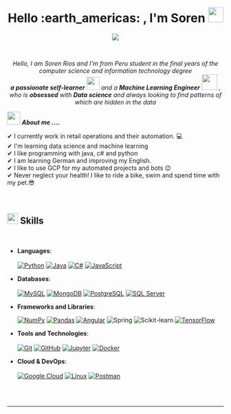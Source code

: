 <h1 align="center">Hello :earth_americas: , I'm Soren <img src="https://media.giphy.com/media/hvRJCLFzcasrR4ia7z/giphy.gif" width="35"></h1>
<p align="center">
  <a href="https://git.io/typing-svg"><img src="https://readme-typing-svg.herokuapp.com?font=Time+New+Roman&color=%23C8BE25&size=25&center=true&vCenter=true&width=600&height=100&lines=Software+Engineer+Student;Data+Science;Backend;Machine+Learning" /></a>
</p>

<br>

<p align="center">
  <em>
    Hello, I am Soren Rios and I'm from Peru student in the final years of the computer science and information technology degree <br>
    <b>a passionate self-learner</b> <img src="https://github.com/TheDudeThatCode/TheDudeThatCode/blob/master/Assets/Developer.gif" width="30px"> and a <b>Machine Learning Engineer</b>&nbsp;<img src="https://github.com/TheDudeThatCode/TheDudeThatCode/blob/master/Assets/Designer.gif" width="36px">&nbsp,<br>who is <b>obsessed</b>
    with <b>Data science</b> and always looking to find patterns of which are hidden in the data 
  </em> 
  <br>

<img src="https://media.giphy.com/media/iY8CRBdQXODJSCERIr/giphy.gif" width="30px">&nbsp;***About me ....***

✔ I currently work in retail operations and their automation. :computer: <br>
✔ I'm learning data science and machine learning<br>
✔ I like programming with java, c# and python<br>
✔ I am learning German and improving my English.<br>
✔ I like to use GCP for my automated projects and bots 😉<br>
✔ Never neglect your health! I like to ride a bike, swim and spend time with my pet.😎
<br>
<br>
<br>

<!----------------------------------------section of your skills------------------------->
## <img src="https://media2.giphy.com/media/QssGEmpkyEOhBCb7e1/giphy.gif?cid=ecf05e47a0n3gi1bfqntqmob8g9aid1oyj2wr3ds3mg700bl&rid=giphy.gif" width ="25"><b> Skills</b>
<br>

<p align="center">

- **Languages**:
  <br>
  <br>
  <a href="#"><img alt="Python" src="https://img.shields.io/badge/Python%20-%2314354C.svg?logo=python&logoColor=white"></a>
  <a href="https://www.java.com/"><img alt="Java" src="https://custom-icon-badges.demolab.com/badge/Java-007396.svg?logo=java&logoColor=white"></a>
  <a href="#"><img alt="C#" src="https://img.shields.io/badge/C%23%20-%23239120.svg?logo=c-sharp&logoColor=white"></a>
  <a href="#"><img alt="JavaScript" src="https://img.shields.io/badge/JavaScript%20-%23F7DF1E.svg?logo=javascript&logoColor=black"></a>
  <br>

- **Databases**:
  <br>
  <br>
  <a href="#"><img alt="MySQL" src="https://img.shields.io/badge/MySQL%20-%234479A1.svg?logo=mysql&logoColor=white"></a>
  <a href="#"><img alt="MongoDB" src="https://img.shields.io/badge/MongoDB%20-%234ea94b.svg?logo=mongodb&logoColor=white"></a>
  <a href="#"><img alt="PostgreSQL" src="https://img.shields.io/badge/PostgreSQL%20-%23316192.svg?logo=postgresql&logoColor=white"></a>
  <a href="#"><img alt="SQL Server" src="https://img.shields.io/badge/SQL%20Server-%23CC2927.svg?logo=microsoft-sql-server&logoColor=white">     </a>
  <br>

- **Frameworks and Libraries**:

     <a href="https://github.com/Bouaskaoun"><img alt="NumPy" src="https://img.shields.io/badge/Numpy%20-%23013243.svg?logo=numpy&logoColor=white"></a>
    <a href="https://github.com/Bouaskaoun"><img alt="Pandas" src="https://img.shields.io/badge/Pandas%20-%23150458.svg?logo=pandas&logoColor=white"></a>
    <a href="https://github.com/Bouaskaoun"><img alt="Angular" src="https://img.shields.io/badge/Angular%20-%23D00000.svg?logo=Angular&logoColor=white"></a>
    ![Spring](http://img.shields.io/badge/-Spring-6db33f?style=flat-square&logo=spring&logoColor=white)
    ![Scikit-learn](https://img.shields.io/badge/ScikitLearn-F7931E?style=flat-square&logo=Scikit-learn&logoColor=white)
    <a href="#"><img alt="TensorFlow" src="https://img.shields.io/badge/TensorFlow%20-%23FF6F00.svg?logo=tensorflow&logoColor=white"></a>

- **Tools and Technologies**:
  <br>
  <br>
  <a href="#"><img alt="Git" src="https://img.shields.io/badge/Git%20-%23F05033.svg?logo=git&logoColor=white"></a>
  <a href="#"><img alt="GitHub" src="https://img.shields.io/badge/GitHub%20-%23121011.svg?logo=github&logoColor=white"></a>
  <a href="#"><img alt="Jupyter" src="https://img.shields.io/badge/Jupyter%20-%23F37626.svg?logo=jupyter&logoColor=white"></a>
  <a href="#"><img alt="Docker" src="https://img.shields.io/badge/Docker%20-%232496ED.svg?logo=docker&logoColor=white"></a>
  <br>

- **Cloud & DevOps**:
  <br>
  <br>
  <a href="#"><img alt="Google Cloud" src="https://img.shields.io/badge/Google%20Cloud%20-%234285F4.svg?logo=google-cloud&logoColor=white"></a>
  <a href="#"><img alt="Linux" src="https://img.shields.io/badge/Linux%20-%23FCC624.svg?logo=linux&logoColor=black"></a>
  <a href="#"><img alt="Postman" src="https://img.shields.io/badge/Postman%20-%23FF6C37.svg?logo=postman&logoColor=white"></a>

<br>

<br>

-----
 

